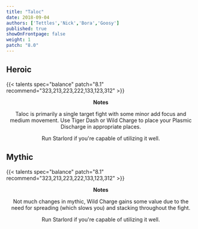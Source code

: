 ```yaml
---
title: "Taloc"
date: 2018-09-04
authors: ['Tettles','Nick','Bora','Goosy']
published: true
showOnFrontpage: false
weight: 1
patch: "8.0"
---
```


## Heroic
{{< talents spec="balance" patch="8.1" recommend="323,213,223,222,133,123,312" >}}

<center>
<b>Notes</b>

Taloc is primarily a single target fight with some minor add focus and medium movement. Use 
Tiger Dash or Wild Charge to place your Plasmic Discharge in appropriate places.

Run Starlord if you're capable of utilizing it well.

</center>


## Mythic
{{< talents spec="balance" patch="8.1" recommend="323,213,223,222,133,123,312" >}}
<center>
<b>Notes</b>

Not much changes in mythic, Wild Charge gains some value due to the need for spreading (which slows you) and stacking throughout the fight. 

Run Starlord if you're capable of utilizing it well.

</center>
 
